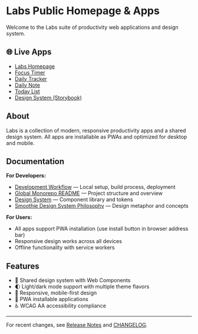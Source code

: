 # Labs Public Homepage & Apps

Welcome to the Labs suite of productivity web applications and design system.

## 🌐 Live Apps

- [Labs Homepage](https://dreisdesign.github.io/labs/)
- [Focus Timer](https://dreisdesign.github.io/labs/timer/)
- [Daily Tracker](https://dreisdesign.github.io/labs/tracker/)
- [Daily Note](https://dreisdesign.github.io/labs/note/)
- [Today List](https://dreisdesign.github.io/labs/today-list/)
- [Design System (Storybook)](https://dreisdesign.github.io/labs/design-system/)

## About

Labs is a collection of modern, responsive productivity apps and a shared design system. All apps are installable as PWAs and optimized for desktop and mobile.

## Documentation

**For Developers:**
- [Development Workflow](DEVELOPMENT.md) — Local setup, build process, deployment
- [Global Monorepo README](../README.md) — Project structure and overview
- [Design System](../design-system/README.md) — Component library and tokens
- [Smoothie Design System Philosophy](../design-system/smoothie.md) — Design metaphor and concepts

**For Users:**
- All apps support PWA installation (use install button in browser address bar)
- Responsive design works across all devices
- Offline functionality with service workers

## Features

- 🎨 Shared design system with Web Components
- 🌓 Light/dark mode support with multiple theme flavors
- 📱 Responsive, mobile-first design
- 🔧 PWA installable applications
- ♿ WCAG AA accessibility compliance

---

For recent changes, see [Release Notes](../_docs/releases/) and [CHANGELOG](../CHANGELOG.md).
